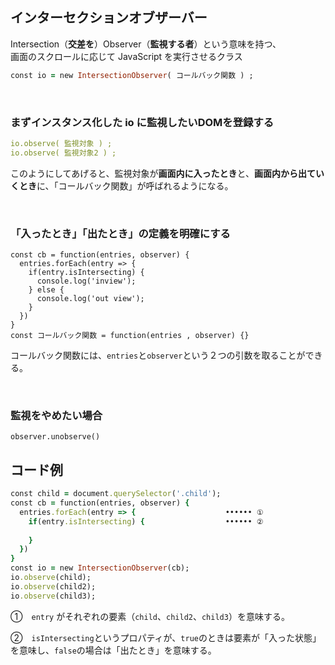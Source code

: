 

## インターセクションオブザーバー
Intersection（**交差を**）Observer（**監視する者**）という意味を持つ、  
画面のスクロールに応じて JavaScript を実行させるクラス
```rb
const io = new IntersectionObserver( コールバック関数 ) ;
```
<br>

### まずインスタンス化した **io** に監視したいDOMを登録する
```yml
io.observe( 監視対象 ) ;
io.observe( 監視対象2 ) ; 
```
このようにしてあげると、監視対象が**画面内に入ったとき**と、**画面内から出ていくとき**に、「コールバック関数」が呼ばれるようになる。  

<br>

### 「入ったとき」「出たとき」の定義を明確にする
```4D
const cb = function(entries, observer) {
  entries.forEach(entry => {
    if(entry.isIntersecting) {
      console.log('inview');
    } else {
      console.log('out view');
    }
  })
}
const コールバック関数 = function(entries , observer) {}
```
コールバック関数には、`entries`と`observer`という２つの引数を取ることができる。  


<br>

### 監視をやめたい場合
```
observer.unobserve()
```


## コード例
```rb
const child = document.querySelector('.child');
const cb = function(entries, observer) {
  entries.forEach(entry => {                    •••••• ①
    if(entry.isIntersecting) {                  •••••• ②
      
    }
  })
}
const io = new IntersectionObserver(cb);
io.observe(child);
io.observe(child2);
io.observe(child3);
```

①　`entry` がそれぞれの要素（`child`、`child2`、`child3`）を意味する。

②　`isIntersecting`というプロパティが、`true`のときは要素が「入った状態」を意味し、`false`の場合は「出たとき」を意味する。  


